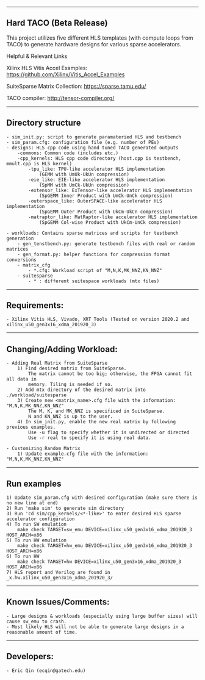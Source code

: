 ----------------------------------------------------------------------------------------------------------
Hard TACO (Beta Release)
----------------------------------------------------------------------------------------------------------
This project utilizes five different HLS templates (with compute loops from TACO) to generate
hardware designs for various sparse accelerators. 

Helpful & Relevant Links

Xilinx HLS Vitis Accel Examples: https://github.com/Xilinx/Vitis_Accel_Examples

SuiteSparse Matrix Collection: https://sparse.tamu.edu/

TACO compiler: http://tensor-compiler.org/

----------------------------------------------------------------------------------------------------------
Directory structure
----------------------------------------------------------------------------------------------------------
	- sim_init.py: script to generate paramateried HLS and testbench
	- sim_param.cfg: configuration file (e.g. number of PEs)
	- designs: HLS cpp code using hand tuned TACO generated outputs
		-commons: Common code (includes etc.)	
		-cpp_kernels: HLS cpp code directory (host.cpp is testbench, mmult.cpp is HLS kernel) 
			-tpu_like: TPU-like accelerator HLS implementation 
				(GEMM with UmUk-UkUn compression)
			-eie_like: EIE-like accelerator HLS implementation 
				(SpMM with UmCk-UkUn compression)
			-extensor_like: ExTensor-like accelerator HLS implementation 
				(SpGEMM Inner Product with UmCk-UnCk compression)
			-outerspace_like: OuterSPACE-like accelerator HLS implementation 
				(SpGEMM Outer Product with UkCm-UkCn compression)
			-matraptor_like: MatRaptor-like accelerator HLS implementation 
				(SpGEMM Col-wise Product with UkCm-UnCk compression)

	- workloads: Contains sparse matrices and scripts for testbench generation
		- gen_tenstbench.py: generate testbench files with real or random matrices
		- gen_format.py: helper functions for compression format conversions
		- matrix_cfg
			- *.cfg: Workload script of "M,N,K,MK_NNZ,KN_NNZ"
		- suitesparse
			- * : different suitespace workloads (mtx files)

----------------------------------------------------------------------------------------------------------
Requirements:
----------------------------------------------------------------------------------------------------------
	- Xilinx Vitis HLS, Vivado, XRT Tools (Tested on version 2020.2 and xilinx_u50_gen3x16_xdma_201920_3)
	
----------------------------------------------------------------------------------------------------------
Changing/Adding Workload:
----------------------------------------------------------------------------------------------------------
	- Adding Real Matrix from SuiteSparse
		1) Find desired matrix from SuiteSparse.
			The matrix cannot be too big; otherwise, the FPGA cannot fit all data in
			memory. Tiling is needed if so.
		2) Add mtx directory of the desired matrix into ./workload/suitesparse
		3) Create new <matrix_name>.cfg file with the information: "M,N,K,MK_NNZ,KN_NNZ"
			The M, K, and MK_NNZ is specificed in SuiteSparse.
			N and KN_NNZ is up to the user.	
		4) In sim_init.py, enable the new real matrix by following previous examples.
			Use -u flag to specify whether it is undirected or directed
			Use -r real to specify it is using real data.
			
	- Customizing Random Matrix
		1) Update example.cfg file with the information: "M,N,K,MK_NNZ,KN_NNZ"

----------------------------------------------------------------------------------------------------------
Run examples
----------------------------------------------------------------------------------------------------------
	1) Update sim_param.cfg with desired configuration (make sure there is no new line at end)
	2) Run 'make sim' to generate sim directory
	3) Run 'cd sim/cpp_kernels/<*-like>' to enter desired HLS sparse accelerator configuration
	4) To run SW emulation
		make check TARGET=sw_emu DEVICE=xilinx_u50_gen3x16_xdma_201920_3 HOST_ARCH=x86
	5) To run HW emulation
		make check TARGET=hw_emu DEVICE=xilinx_u50_gen3x16_xdma_201920_3 HOST_ARCH=x86
	6) To run HW
		make check TARGET=hw DEVICE=xilinx_u50_gen3x16_xdma_201920_3 HOST_ARCH=x86
	7) HLS report and Verilog are found in _x.hw.xilinx_u50_gen3x16_xdma_201920_3/


----------------------------------------------------------------------------------------------------------
Known Issues/Comments:
----------------------------------------------------------------------------------------------------------
	- Large designs & workloads (especially using large buffer sizes) will cause sw_emu to crash.
	- Most likely HLS will not be able to generate large designs in a reasonable amount of time.
	
----------------------------------------------------------------------------------------------------------
Developers:
----------------------------------------------------------------------------------------------------------
	- Eric Qin (ecqin@gatech.edu)
	
